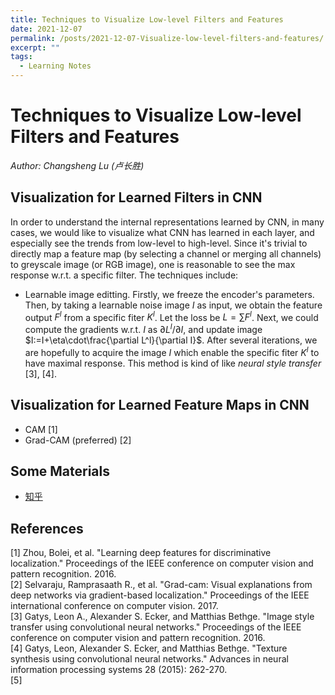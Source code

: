 ```yaml
---
title: Techniques to Visualize Low-level Filters and Features
date: 2021-12-07
permalink: /posts/2021-12-07-Visualize-low-level-filters-and-features/
excerpt: ""
tags:
  - Learning Notes
---
```


# Techniques to Visualize Low-level Filters and Features
*Author: Changsheng Lu (卢长胜)*

## Visualization for Learned Filters in CNN
In order to understand the internal representations learned by CNN, in many cases, we would like to visualize what CNN has learned in each layer, and especially see the trends from low-level to high-level. Since it's trivial to directly map a feature map (by selecting a channel or merging all channels) to greyscale image (or RGB image), one is reasonable to see the max response w.r.t. a specific filter. The techniques include:
- Learnable image editting. Firstly, we freeze the encoder's parameters. Then, by taking a learnable noise image $I$ as input, we obtain the feature output $F^{l}$ from a specific fiter $K^l$. Let the loss be $L=\sum F^{l}$. Next, we could compute the gradients w.r.t. $I$ as $\partial L^l/\partial I$, and update image $I:=I+\eta\cdot\frac{\partial L^l}{\partial I}$. After several iterations, we are hopefully to acquire the image $I$ which enable the specific fiter $K^l$ to have maximal response. This method is kind of like *neural style transfer* [3], [4].


## Visualization for Learned Feature Maps in CNN
- CAM [1]
- Grad-CAM (preferred) [2]



## Some Materials
- [知乎](https://zhuanlan.zhihu.com/p/53683453)


## References
[1] Zhou, Bolei, et al. "Learning deep features for discriminative localization." Proceedings of the IEEE conference on computer vision and pattern recognition. 2016.  
[2] Selvaraju, Ramprasaath R., et al. "Grad-cam: Visual explanations from deep networks via gradient-based localization." Proceedings of the IEEE international conference on computer vision. 2017.  
[3] Gatys, Leon A., Alexander S. Ecker, and Matthias Bethge. "Image style transfer using convolutional neural networks." Proceedings of the IEEE conference on computer vision and pattern recognition. 2016.  
[4] Gatys, Leon, Alexander S. Ecker, and Matthias Bethge. "Texture synthesis using convolutional neural networks." Advances in neural information processing systems 28 (2015): 262-270.  
[5] 

